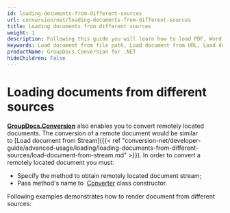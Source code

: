 ```yaml
---
id: loading-documents-from-different-sources
url: conversion/net/loading-documents-from-different-sources
title: Loading documents from different sources
weight: 1
description: Following this guide you will learn how to load PDF, Word, Excel, PowerPoint documents by local file path, stream or URL for further processing with GroupDocs.Conversion for .NET API.
keywords: Load document from file path, Load document from URL, Load document from stream
productName: GroupDocs.Conversion for .NET
hideChildren: False
---
```

# Loading documents from different sources

[**GroupDocs.Conversion**](https://products.groupdocs.com/conversion/net) also enables you to convert remotely located documents. The conversion of a remote document would be similar to [Load document from Stream]({{< ref "conversion-net/developer-guide/advanced-usage/loading/loading-documents-from-different-sources/load-document-from-stream.md" >}}). In order to convert a remotely located document you must:

*   Specify the method to obtain remotely located document stream; 
*   Pass method's name to  [Converter](https://apireference.groupdocs.com/net/conversion/groupdocs.conversion/converter) class constructor.

Following examples demonstrates how to render document from different sources:
